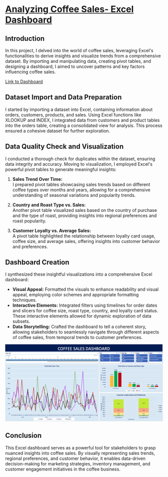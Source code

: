 # [Analyzing Coffee Sales- Excel Dashboard](https://georgiancollege-my.sharepoint.com/personal/200552672_student_georgianc_on_ca/_layouts/15/Doc.aspx?sourcedoc={dc3b9a04-9b9f-40c7-a4dd-3bb4dce2295b}&action=embedview&AllowTyping=True&ActiveCell='Dashboard'!A1&wdHideGridlines=True&wdHideHeaders=True&wdInConfigurator=True&wdInConfigurator=True)

## Introduction
In this project, I delved into the world of coffee sales, leveraging Excel's functionalities to derive insights and visualize trends from a comprehensive dataset. By importing and manipulating data, creating pivot tables, and designing a dashboard, I aimed to uncover patterns and key factors influencing coffee sales.

[Link to Dashboard](https://georgiancollege-my.sharepoint.com/personal/200552672_student_georgianc_on_ca/_layouts/15/Doc.aspx?sourcedoc={dc3b9a04-9b9f-40c7-a4dd-3bb4dce2295b}&action=embedview&AllowTyping=True&wdHideGridlines=True&wdHideHeaders=True&wdInConfigurator=True&wdInConfigurator=True)

## Dataset Import and Data Preparation
I started by importing a dataset into Excel, containing information about orders, customers, products, and sales. Using Excel functions like XLOOKUP and INDEX, I integrated data from customers and product tables into the orders table, creating a consolidated view for analysis. This process ensured a cohesive dataset for further exploration.

## Data Quality Check and Visualization
I conducted a thorough check for duplicates within the dataset, ensuring data integrity and accuracy. Moving to visualization, I employed Excel's powerful pivot tables to generate meaningful insights:

1. **Sales Trend Over Time:**  
   I prepared pivot tables showcasing sales trends based on different coffee types over months and years, allowing for a comprehensive understanding of seasonal variations and popularity trends.

2. **Country and Roast Type vs. Sales:**  
   Another pivot table visualized sales based on the country of purchase and the type of roast, providing insights into regional preferences and roast popularity.

3. **Customer Loyalty vs. Average Sales:**  
   A pivot table highlighted the relationship between loyalty card usage, coffee size, and average sales, offering insights into customer behavior and preferences.

## Dashboard Creation
I synthesized these insightful visualizations into a comprehensive Excel dashboard:

- **Visual Appeal:** Formatted the visuals to enhance readability and visual appeal, employing color schemes and appropriate formatting techniques.
- **Interactive Elements:** Integrated filters using timelines for order dates and slicers for coffee size, roast type, country, and loyalty card status. These interactive elements allowed for dynamic exploration of data subsets.
- **Data Storytelling:** Crafted the dashboard to tell a coherent story, allowing stakeholders to seamlessly navigate through different aspects of coffee sales, from temporal trends to customer preferences.

![1](./assets/images/coffeedashboard.png)

## Conclusion
This Excel dashboard serves as a powerful tool for stakeholders to grasp nuanced insights into coffee sales. By visually representing sales trends, regional preferences, and customer behavior, it enables data-driven decision-making for marketing strategies, inventory management, and customer engagement initiatives in the coffee business.
